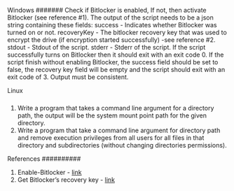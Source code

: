 Windows
#######
Check if Bitlocker is enabled, If not, then activate Bitlocker (see reference #1). The output of the script needs to be a json string containing these fields:
success - Indicates whether Bitlocker was turned on or not.
recoveryKey - The bitlocker recovery key that was used to encrypt the drive (if encryption started successfully) -see reference #2.
stdout - Stdout of the script.
stderr - Stderr of the script.
If the script successfully turns on Bitlocker then it should exit with an exit code 0.
If the script finish without enabling Bitlocker, the success field should be set to false, the recovery key field will be empty and the script should exit with an exit code of 3.
  Output must be consistent.
  
Linux
#####
1.	Write a program that takes a command line argument for a directory path, the output will be the system mount point path for the given directory.
2.	Write a program that take a command line argument for directory path and remove execution privileges from all users for all files in that directory and subdirectories (without changing directories permissions).

References
########## 
1.	Enable-Bitlocker - [link](https://docs.microsoft.com/en-us/powershell/module/bitlocker/enable-bitlocker?view=windowsserver2022-ps)
2.	Get Bitlocker’s recovery key - [link](https://docs.microsoft.com/en-us/powershell/module/bitlocker/get-bitlockervolume?view=windowsserver2022-ps)

